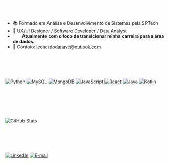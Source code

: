 <h1 style="color: white;"> Leonardo da Nave 👋 </h1>

- 📚 Formado em Análise e Desenvolvimento de Sistemas pela SPTech
- 🧾 UX/UI Designer / Software Developer / Data Analyst
- <span style="color: white;"><b></></b></span> **Atualmente com o foco de transicionar minha carreira para a área de dados.**
- 📧 Contato: <span style="color: rgb(0, 202, 216);">leonardodanave@outlook.com

<h1 style="color: white;">Hard Skills 👨‍💻</h1>

![Python](https://img.shields.io/badge/python-3670A0?style=for-the-badge&logo=python&logoColor=ffdd54)
![MySQL](https://img.shields.io/badge/MySQL-blue?style=for-the-badge&logo=mysql&logoColor=white)
![MongoDB](https://img.shields.io/badge/MongoDB-%234ea94b.svg?style=for-the-badge&logo=mongodb&logoColor=white)
![JavaScript](https://img.shields.io/badge/JavaScript-F7DF1E?style=for-the-badge&logo=javascript&logoColor=black)
![React](https://img.shields.io/badge/React-20232A?style=for-the-badge&logo=react&logoColor=61DAFB)
![Java](https://img.shields.io/badge/java-%23ED8B00.svg?style=for-the-badge&logo=openjdk&logoColor=white)
![Kotlin](https://img.shields.io/badge/Kotlin-0095D5?&style=for-the-badge&logo=kotlin&logoColor=white)

<h1 style="color: white;">GitHub Stats 👇</h1>

![GitHub Stats](https://github-readme-stats.vercel.app/api?username=leodanave&theme=transparent&bg_color=111&border_color=30A3DC&show_icons=true&icon_color=30A3DC&title_color=30A3DC&text_color=FFF)

<h1 style="color: white;">Social Media</h1>

[![LinkedIn](https://img.shields.io/badge/LinkedIn-0077B5?style=for-the-badge&logo=linkedin&logoColor=white)](https://www.linkedin.com/in/leonardo-da-nave/)
[![E-mail](https://img.shields.io/badge/-Email-000?style=for-the-badge&logo=microsoft-outlook&logoColor=007BFF)](mailto:leonardodanave@outlook.com)
